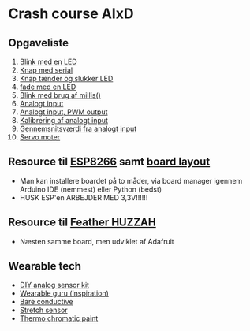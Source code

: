 # Crash course AIxD

## Opgaveliste
1. [Blink med en LED](https://www.arduino.cc/en/Tutorial/Blink)
2. [Knap med serial](https://www.arduino.cc/en/Tutorial/DigitalReadSerial)
3. [Knap tænder og slukker LED](https://www.arduino.cc/en/Tutorial/Button)
4. [fade med en LED](https://www.arduino.cc/en/Tutorial/Fade)
5. [Blink med brug af millis()](https://www.arduino.cc/en/Tutorial/BlinkWithoutDelay)
8. [Analogt input](https://www.arduino.cc/en/Tutorial/AnalogInput)
9. [Analogt input, PWM output](https://www.arduino.cc/en/Tutorial/AnalogInOutSerial)
10. [Kalibrering af analogt input](https://www.arduino.cc/en/Tutorial/Calibration)
11. [Gennemsnitsværdi fra analogt input](https://www.arduino.cc/en/Tutorial/Smoothing)
12. [Servo moter](https://www.arduino.cc/en/Reference/Servo)


## Resource til [ESP8266](https://wiki.wemos.cc/tutorials:get_started:get_started_in_arduino) samt [board layout](http://escapequotes.net/wp-content/uploads/2016/02/d1-mini-esp8266-board-sh_fixled.jpg)
* Man kan installere boardet på to måder, via board manager igennem Arduino IDE (nemmest) eller Python (bedst)
* HUSK ESP'en ARBEJDER MED 3,3V!!!!!!

## Resource til [Feather HUZZAH](https://github.com/DDlabAU/IoT)
* Næsten samme board, men udviklet af Adafruit

## Wearable tech
* [DIY analog sensor kit](http://sensorfilmkit.com)
* [Wearable guru (inspiration)](http://www.kobakant.at/DIY/)
* [Bare conductive](https://www.bareconductive.com/)
* [Stretch sensor](http://www.instructables.com/id/Circular-Knit-Stretch-Sensor/)
* [Thermo chromatic paint](https://colourchanging.co.uk/)
